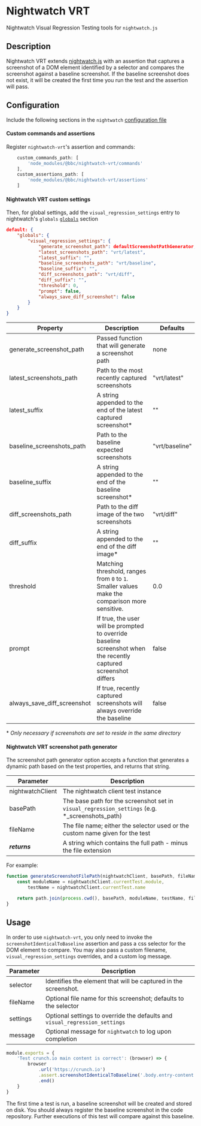 # Nightwatch VRT

Nightwatch Visual Regression Testing tools for `nightwatch.js`

## Description

Nightwatch VRT extends [nightwatch.js](http://nightwatchjs.org/) with an assertion that captures a screenshot of a DOM element identified by a selector and compares the screenshot against a baseline screenshot. If the baseline screenshot does not exist, it will be created the first time you run the test and the assertion will pass.

## Configuration

Include the following sections in the `nightwatch` [configuration file](http://nightwatchjs.org/gettingstarted#settings-file)

#### Custom commands and assertions

Register `nightwatch-vrt`'s assertion and commands:

```JavaScript
    custom_commands_path: [
        'node_modules/@bbc/nightwatch-vrt/commands'
    ],
    custom_assertions_path: [
        'node_modules/@bbc/nightwatch-vrt/assertions'
    ]
```

#### Nightwatch VRT custom settings

Then, for global settings, add the `visual_regression_settings` entry to nightwatch's `globals` [`globals`](http://nightwatchjs.org/gettingstarted#test-settings) section

```JSON
default: {
    "globals": {
        "visual_regression_settings": {
            "generate_screenshot_path": defaultScreenshotPathGenerator,
            "latest_screenshots_path": "vrt/latest",
            "latest_suffix": "",
            "baseline_screenshots_path": "vrt/baseline",
            "baseline_suffix": "",
            "diff_screenshots_path": "vrt/diff",
            "diff_suffix": "",
            "threshold": 0,
            "prompt": false,
            "always_save_diff_screenshot": false
        }
    }
}
```

| Property                    | Description                                                                                                      | Defaults       |
|-----------------------------|------------------------------------------------------------------------------------------------------------------| -------------- |
| generate_screenshot_path    | Passed function that will generate a screenshot path                                                             | none           |
| latest_screenshots_path     | Path to the most recently captured screenshots                                                                   | "vrt/latest"   |
| latest_suffix               | A string appended to the end of the latest captured screenshot*                                                  | ""             |
| baseline_screenshots_path   | Path to the baseline expected screenshots                                                                        | "vrt/baseline" |
| baseline_suffix             | A string appended to the end of the baseline screenshot*                                                         | ""             |
| diff_screenshots_path       | Path to the diff image of the two screenshots                                                                    | "vrt/diff"     |
| diff_suffix                 | A string appended to the end of the diff image*                                                                  | ""             |
| threshold                   | Matching threshold, ranges from `0` to `1`. Smaller values make the comparison more sensitive.                   | 0.0            |
| prompt                      | If true, the user will be prompted to override baseline screenshot when the recently captured screenshot differs | false          |
| always_save_diff_screenshot | If true, recently captured screenshots will always override the baseline                                         | false          |
\* *Only necessary if screenshots are set to reside in the same directory*

#### Nightwatch VRT screenshot path generator

The screenshot path generator option accepts a function that generates a dynamic path based on the test properties, and returns that string.

| Parameter        | Description                                                                                    |
|------------------|------------------------------------------------------------------------------------------------|
| nightwatchClient | The nightwatch client test instance                                                            |
| basePath         | The base path for the screenshot set in `visual_regression_settings` (e.g. *_screenshots_path) |
| fileName         | The file name; either the selector used or the custom name given for the test                  |
|  ***returns***   | A string which contains the full path - minus the file extension                               |

For example:

```JavaScript
function generateScreenshotFilePath(nightwatchClient, basePath, fileName) {
    const moduleName = nightwatchClient.currentTest.module,
        testName = nightwatchClient.currentTest.name

    return path.join(process.cwd(), basePath, moduleName, testName, fileName)
}
```

## Usage

In order to use `nightwatch-vrt`, you only need to invoke the `screenshotIdenticalToBaseline` assertion and pass a css selector for the DOM element to compare. You may also pass a custom filename, `visual_regression_settings` overrides, and a custom log message.

| Parameter        | Description                                                                                    |
|------------------|------------------------------------------------------------------------------------------------|
| selector         | Identifies the element that will be captured in the screenshot.                                |
| fileName         | Optional file name for this screenshot; defaults to the selector                               |
| settings         | Optional settings to override the defaults and `visual_regression_settings`                    |
| message          | Optional message for `nightwatch` to log upon completion                                       |


```JavaScript
module.exports = {
    'Test crunch.io main content is correct': (browser) => {
        browser
            .url('https://crunch.io')
            .assert.screenshotIdenticalToBaseline('.body.entry-content',  /* Optional */ 'custom-name', {threshold: 0.5}, 'VRT custom-name complete.')
            .end()
    }
}
```

The first time a test is run, a baseline screenshot will be created and stored on disk. You should always register the baseline screenshot in the code repository. Further executions of this test will compare against this baseline.
